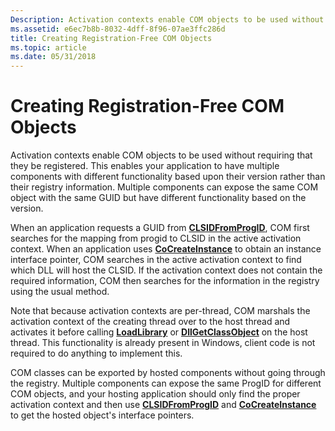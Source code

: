 ```yaml
---
Description: Activation contexts enable COM objects to be used without requiring that they be registered.
ms.assetid: e6ec7b8b-8032-4dff-8f96-07ae3ffc286d
title: Creating Registration-Free COM Objects
ms.topic: article
ms.date: 05/31/2018
---
```


# Creating Registration-Free COM Objects

Activation contexts enable COM objects to be used without requiring that they be registered. This enables your application to have multiple components with different functionality based upon their version rather than their registry information. Multiple components can expose the same COM object with the same GUID but have different functionality based on the version.

When an application requests a GUID from [**CLSIDFromProgID**](https://msdn.microsoft.com/library/ms688386(v=VS.85).aspx), COM first searches for the mapping from progid to CLSID in the active activation context. When an application uses [**CoCreateInstance**](https://msdn.microsoft.com/library/ms686615(v=VS.85).aspx) to obtain an instance interface pointer, COM searches in the active activation context to find which DLL will host the CLSID. If the activation context does not contain the required information, COM then searches for the information in the registry using the usual method.

Note that because activation contexts are per-thread, COM marshals the activation context of the creating thread over to the host thread and activates it before calling [**LoadLibrary**](https://docs.microsoft.com/windows/desktop/api/libloaderapi/nf-libloaderapi-loadlibrarya) or [**DllGetClassObject**](https://msdn.microsoft.com/library/ms680760(v=VS.85).aspx) on the host thread. This functionality is already present in Windows, client code is not required to do anything to implement this.

COM classes can be exported by hosted components without going through the registry. Multiple components can expose the same ProgID for different COM objects, and your hosting application should only find the proper activation context and then use [**CLSIDFromProgID**](https://msdn.microsoft.com/library/ms688386(v=VS.85).aspx) and [**CoCreateInstance**](https://msdn.microsoft.com/library/ms686615(v=VS.85).aspx) to get the hosted object's interface pointers.

 

 



